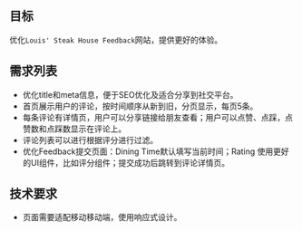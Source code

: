 ## 目标

优化`Louis' Steak House Feedback`网站，提供更好的体验。

## 需求列表
* 优化title和meta信息，便于SEO优化及适合分享到社交平台。
* 首页展示用户的评论，按时间顺序从新到旧，分页显示，每页5条。
* 每条评论有详情页，用户可以分享链接给朋友查看；用户可以点赞、点踩，点赞数和点踩数显示在评论上。
* 评论列表可以进行根据评分进行过滤。
* 优化Feedback提交页面：Dining Time默认填写当前时间；Rating 使用更好的UI组件，比如评分组件；提交成功后跳转到评论详情页。

## 技术要求
* 页面需要适配移动移动端，使用响应式设计。
